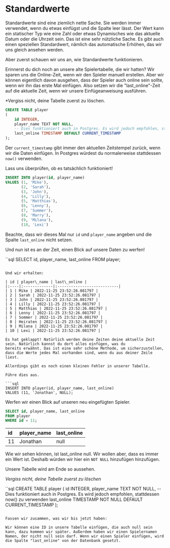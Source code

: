# Standardwerte

Standardwerte sind eine ziemlich nette Sache. Sie werden immer verwendet, wenn du etwas einfügst und die Spalte
leer lässt. Der Wert kann ein statischer Typ wie eine Zahl oder etwas Dynamisches wie das aktuelle Datum oder die Uhrzeit sein. Das ist eine sehr
nützliche Sache. Es gibt auch einen speziellen Standardwert, nämlich das automatische Erhöhen, das wir uns gleich ansehen werden.

Aber zuerst schauen wir uns an, wie Standardwerte funktionieren.

Erinnerst du dich noch an unsere alte Spielertabelle, die wir hatten? Wir sparen uns die Online-Zeit, wenn wir den Spieler manuell erstellen. Aber wir können eigentlich
davon ausgehen, dass der Spieler auch online sein sollte, wenn wir ihn das erste Mal einfügen. Also setzen wir die "last_online"-Zeit
auf die aktuelle Zeit, wenn wir unsere Einfügeanweisung ausführen.

*Vergiss nicht, deine Tabelle zuerst zu löschen.

```sql
CREATE TABLE player
(
    id INTEGER,
    player_name TEXT NOT NULL,
    -- Dies funktioniert auch in Postgres. Es wird jedoch empfohlen, stattdessen now() zu verwenden
    last_online TIMESTAMP DEFAULT CURRENT_TIMESTAMP
);
```

Der `current_timestamp` gibt immer den aktuellen Zeitstempel zurück, wenn wir die Daten einfügen. In Postgres würdest du
normalerweise stattdessen `now()` verwenden.

Lass uns überprüfen, ob es tatsächlich funktioniert!

```sql
INSERT INTO player(id, player_name)
VALUES (1, 'Mike'),
       (2, 'Sarah'),
       (3, 'John'),
       (4, 'Lilly'),
       (5, 'Matthias'),
       (6, 'Lenny'),
       (7, 'Summer'),
       (8, 'Marry'),
       (9, 'Milana'),
       (10, 'Lexi')
```

Beachte, dass wir dieses Mal nur `id` und `player_name` angeben und die Spalte `last_online` nicht setzen.

Und nun ist es an der Zeit, einen Blick auf unsere Daten zu werfen!

``sql
SELECT id, player_name, last_online
FROM player;
```

Und wir erhalten:

| id | player\_name | last\_online |
|:----|:-------------|:---------------------------|
| 1 | Mike | 2022-11-25 23:52:26.081797 |
| 2 | Sarah | 2022-11-25 23:52:26.081797 |
| 3 | John | 2022-11-25 23:52:26.081797 |
| 4 | Lilly | 2022-11-25 23:52:26.081797 |
| 5 | Matthias | 2022-11-25 23:52:26.081797 |
| 6 | Lenny | 2022-11-25 23:52:26.081797 |
| 7 | Sommer | 2022-11-25 23:52:26.081797 |
| 8 | Heiraten | 2022-11-25 23:52:26.081797 |
| 9 | Milana | 2022-11-25 23:52:26.081797 |
| 10 | Lexi | 2022-11-25 23:52:26.081797 |

Es hat geklappt! Natürlich werden deine Zeiten deine aktuelle Zeit sein. Natürlich kannst du dort alles einfügen, was du
bereits erwähnt. Das ist eine sehr schöne Methode, um sicherzustellen, dass die Werte jedes Mal vorhanden sind, wenn du aus deiner Zeile liest.

Allerdings gibt es noch einen kleinen Fehler in unserer Tabelle.

Führe dies aus.

```sql
INSERT INTO player(id, player_name, last_online)
VALUES (11, 'Jonathan', NULL);
```

Werfen wir einen Blick auf unseren neu eingefügten Spieler.

```sql
SELECT id, player_name, last_online
FROM player
WHERE id = 11;
```

| id | player_name | last_online |
|:----|:-------------|:-------------|
| 11 | Jonathan | null |

Wie wir sehen können, ist last_online null. Wir wollen aber, dass es immer ein Wert ist. Deshalb würden wir hier ein `NOT NULL` hinzufügen
hinzufügen.

Unsere Tabelle wird am Ende so aussehen.

*Vergiss nicht, deine Tabelle zuerst zu löschen*

``sql
CREATE TABLE player
(
    id INTEGER,
    player_name TEXT NOT NULL,
    -- Dies funktioniert auch in Postgres. Es wird jedoch empfohlen, stattdessen now() zu verwenden
    last_online TIMESTAMP NOT NULL DEFAULT CURRENT_TIMESTAMP
);
```

Fassen wir zusammen, was wir bis jetzt haben:

Wir können eine ID in unsere Tabelle einfügen, die auch null sein kann, dazu kommen wir später. Außerdem haben wir einen Spielernamen
Namen, der nicht null sein darf. Wenn wir einen Spieler einfügen, wird die Spalte "last_online" von der Datenbank gesetzt.
